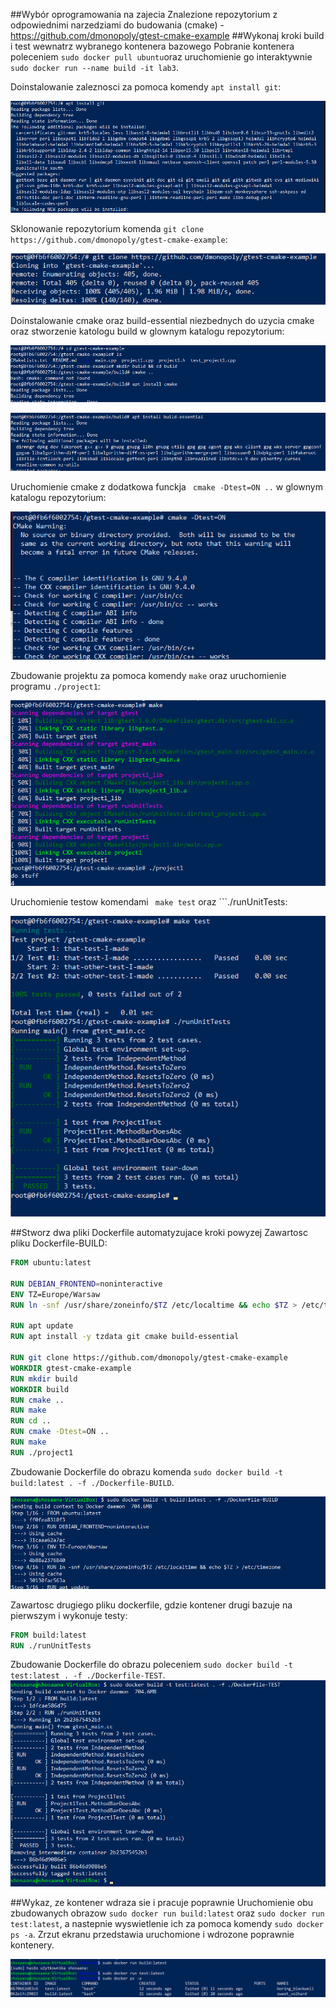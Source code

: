 ##Wybór oprogramowania na zajecia
Znalezione repozytorium z odpowiednimi narzedziami do budowania (cmake) - https://github.com/dmonopoly/gtest-cmake-example
##Wykonaj kroki build i test wewnatrz wybranego kontenera bazowego 
Pobranie kontenera poleceniem ```sudo docker pull ubuntu```oraz uruchomienie go interaktywnie ```sudo docker run --name build -it lab3```.

Doinstalowanie zaleznosci za pomoca komendy ```apt install git```:

![](1ok.png)

Sklonowanie repozytorium komenda ```git clone https://github.com/dmonopoly/gtest-cmake-example```:

![](2ok.png)

Doinstalowanie cmake oraz build-essential niezbednych do uzycia cmake oraz stworzenie katologu build w glownym katalogu repozytorium:


![](3ok.png)

![](4ok.png)

Uruchomienie cmake z dodatkowa funckja ``` cmake -Dtest=ON ..``` w glownym katalogu repozytorium:

![](5ok.png)

Zbudowanie projektu za pomoca komendy ```make``` oraz uruchomienie programu ```./project1```:

![](6ok.png)

Uruchomienie testow komendami ``` make test``` oraz ```./runUnitTests:

![](7ok.png)

##Stworz dwa pliki Dockerfile automatyzujace kroki powyzej
Zawartosc pliku Dockerfile-BUILD:
```dockerfile
FROM ubuntu:latest

RUN DEBIAN_FRONTEND=noninteractive
ENV TZ=Europe/Warsaw
RUN ln -snf /usr/share/zoneinfo/$TZ /etc/localtime && echo $TZ > /etc/timezone

RUN apt update
RUN apt install -y tzdata git cmake build-essential

RUN git clone https://github.com/dmonopoly/gtest-cmake-example
WORKDIR gtest-cmake-example
RUN mkdir build
WORKDIR build
RUN cmake ..
RUN make
RUN cd ..
RUN cmake -Dtest=ON ..
RUN make
RUN ./project1

```
Zbudowanie Dockerfile do obrazu komenda ```sudo docker build -t build:latest . -f ./Dockerfile-BUILD```.

![](8ok.png)

Zawartosc drugiego pliku dockerfile, gdzie kontener drugi bazuje na pierwszym i wykonuje testy:

```Dockerfile
FROM build:latest
RUN ./runUnitTests
```
Zbudowanie Dockerfile do obrazu poleceniem ```sudo docker build -t test:latest . -f ./Dockerfile-TEST```.
![](9ok.png)

##Wykaz, ze kontener wdraza sie i pracuje poprawnie
Uruchomienie obu zbudowanych obrazow ```sudo docker run build:latest``` oraz ```sudo docker run test:latest```, a nastepnie wyswietlenie ich za pomoca komendy ```sudo docker ps -a```. Zrzut ekranu przedstawia uruchomione i wdrozone poprawnie kontenery.

![](10ok.png)

